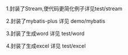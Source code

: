  1.封装了Stream,使代码更简化例子详见test/stream </br>

 2.封装了mybatis-plus 详见 demo/mybatis </br>

 3.封装了生成word 详见 test/word</br>
 
 4.封装了生成excel 详见 test/excel
